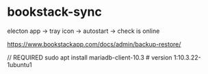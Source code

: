 # bookstack-sync

electon app
-> tray icon
-> autostart
-> check is online

https://www.bookstackapp.com/docs/admin/backup-restore/




// REQUIRED
sudo apt install mariadb-client-10.3    # version 1:10.3.22-1ubuntu1
